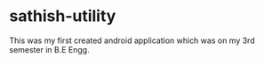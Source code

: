 # sathish-utility
This was my first created android application which was on my 3rd semester in B.E Engg.
